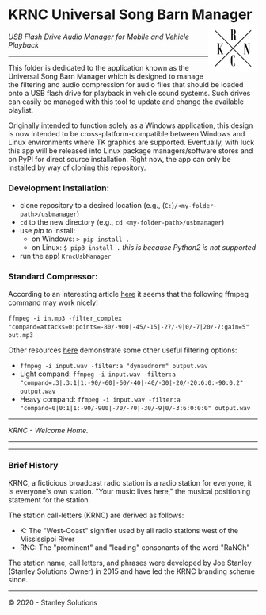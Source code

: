 # KRNC Universal Song Barn Manager <a href="https://github.com/engineerjoe440/KRNCApps"><img src="https://github.com/engineerjoe440/KRNCApps/blob/master/common/images/KRNC.png" width="100" alt="KRNC" align="right"></a>

*USB Flash Drive Audio Manager for Mobile and Vehicle Playback*

---

This folder is dedicated to the application known as the Universal Song Barn Manager
which is designed to manage the filtering and audio compression for audio files that
should be loaded onto a USB flash drive for playback in vehicle sound systems. Such
drives can easily be managed with this tool to update and change the available
playlist.

Originally intended to function solely as a Windows application, this design is now
intended to be cross-platform-compatible between Windows and Linux environments where
TK graphics are supported. Eventually, with luck this app will be released into
Linux package managers/software stores and on PyPI for direct source installation.
Right now, the app can only be installed by way of cloning this repository.

### Development Installation:
- clone repository to a desired location (e.g., (`C:`)`/<my-folder-path>/usbmanager`)
- `cd` to the new directory (e.g., `cd <my-folder-path>/usbmanager`)
- use *pip* to install:
  - on Windows: `> pip install .`
  - on Linux: `$ pip3 install .` *this is because Python2 is not supported*
- run the app! `KrncUsbManager`

### Standard Compressor:
According to an interesting article [here](https://medium.com/@jud.dagnall/dynamic-range-compression-for-audio-with-ffmpeg-and-compand-621fe2b1a892)
it seems that the following ffmpeg command may work nicely!

`ffmpeg -i in.mp3 -filter_complex "compand=attacks=0:points=-80/-900|-45/-15|-27/-9|0/-7|20/-7:gain=5" out.mp3`

Other resources [here](https://superuser.com/questions/1303036/adjusting-audio-with-varying-loudness-recorded-talks-with-ffmpeg)
demonstrate some other useful filtering options:

* `ffmpeg -i input.wav -filter:a "dynaudnorm" output.wav`
* Light compand: `ffmpeg -i input.wav -filter:a "compand=.3|.3:1|1:-90/-60|-60/-40|-40/-30|-20/-20:6:0:-90:0.2" output.wav`
* Heavy compand: `ffmpeg -i input.wav -filter:a "compand=0|0:1|1:-90/-900|-70/-70|-30/-9|0/-3:6:0:0:0" output.wav`

---

*KRNC - Welcome Home.*

---


    
---

### Brief History
KRNC, a ficticious broadcast radio station is a radio station for everyone, it is
everyone's own station. "Your music lives here," the musical positioning statement
for the station.

The station call-letters (KRNC) are derived as follows:
 - K: The "West-Coast" signifier used by all radio stations west of the Mississippi River
 - RNC: The "prominent" and "leading" consonants of the word "RaNCh"

The station name, call letters, and phrases were developed by Joe Stanley (Stanley
Solutions Owner) in 2015 and have led the KRNC branding scheme since.

---
© 2020 - Stanley Solutions
